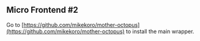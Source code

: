 ## Micro Frontend #2

Go to [https://github.com/mikekoro/mother-octopus](https://github.com/mikekoro/mother-octopus) to install the main wrapper.
